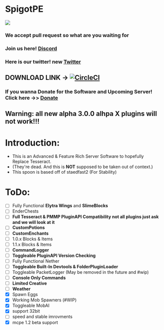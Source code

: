 # SpigotPE
<img src="https://github.com/caspervanneck/spigotpe/blob/master/spigotpe.png">

### We accept pull request so what are you waiting for

### Join us here! [Discord](https://discord.gg/GYCnkM2)

### Here is our twitter! new [Twitter](https://mobile.twitter.com/Spigot_PE)
## DOWNLOAD LINK -> [![CircleCI](https://circleci.com/gh/SpigotPE-Team/SpigotPE.svg?style=svg)](https://circleci.com/gh/SpigotPE-Team/SpigotPE)

### If you wanna Donate for the Software and Upcoming Server! Click here ->> [Donate]( https://www.patreon.com/bePatron?c=1072120&rid=1895525)

## Warning: all new alpha 3.0.0 alhpa X plugins will not work!!!

# Introduction:
- This is an Advanced & Feature Rich Server Software to hopefully Replace Tesseract.  
- (They're dead. And this is **NOT** supposed to be taken out of context.)  
- This spoon is based off of staedfast2 (For Stability)  

# ToDo:
- [ ] Fully Functional **Elytra Wings** and **SlimeBlocks**
- [ ] EnderChests
- [ ] **Full Tesseract & PMMP PluginAPI Compatibility not all plugins just ask and we will look at it**
- [ ] **CustomPotions**
- [ ] **CustomEnchants**
- [ ] 1.0.x Blocks & Items
- [ ] 1.1.x Blocks & Items
- [ ] **CommandLogger**
- [ ] **Toggleable PluginAPI Version Checking**
- [ ] Fully Functional Nether
- [ ] **Toggleable Built-In Devtools & FolderPluginLoader**
- [ ] Toggleable PacketLogger (May be removed in the future and #wip)
- [ ] **Console Only Commands**
- [ ] **Limited Creative**
- [ ] **Weather**  
- [X] Spawn Eggs
- [X] Working Mob Spawners (#WIP)
- [X] Toggleable MobAI
- [X] support 32bit
- [ ]  speed and stable imrovments
- [X] mcpe 1.2 beta support
